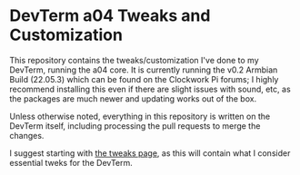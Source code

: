 # DevTerm a04 Tweaks and Customization
This repository contains the tweaks/customization I've done to my DevTerm, running the a04 core. It is currently running the v0.2 Armbian Build (22.05.3) which can be found on the Clockwork Pi forums; I highly recommend installing this even if there are slight issues with sound, etc, as the packages are much newer and updating works out of the box.

Unless otherwise noted, everything in this repository is written on the DevTerm itself, including processing the pull requests to merge the changes.

I suggest starting with [the tweaks page](/TWEAKS.md), as this will contain what I consider essential tweks for the DevTerm.
